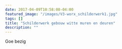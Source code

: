 ```yaml
---
date: 2017-04-09T10:58:08-04:00
featured_image: "/images/V3-worx_schilderwerk1.jpg"
tags: []
title: "Schilderwerk gebouw witte muren en deuren"
description: ""
---
```


Goe bezig